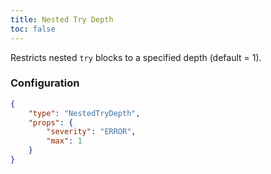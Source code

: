 ```yaml
---
title: Nested Try Depth
toc: false
---
```


Restricts nested `try` blocks to a specified depth (default = 1).

### Configuration

```json
{
    "type": "NestedTryDepth",
    "props": {
        "severity": "ERROR",
        "max": 1
    }
}
```